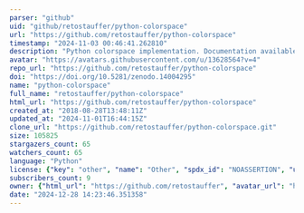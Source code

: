 ```yaml
---
parser: "github"
uid: "github/retostauffer/python-colorspace"
url: "https://github.com/retostauffer/python-colorspace"
timestamp: "2024-11-03 00:46:41.262810"
description: "Python colorspace implementation. Documentation available on https://retostauffer.github.io/python-colorspace/. The latest release is available via the Python Package Index (PyPI) via https://pypi.org/project/colorspace/"
avatar: "https://avatars.githubusercontent.com/u/13628564?v=4"
repo_url: "https://github.com/retostauffer/python-colorspace"
doi: "https://doi.org/10.5281/zenodo.14004295"
name: "python-colorspace"
full_name: "retostauffer/python-colorspace"
html_url: "https://github.com/retostauffer/python-colorspace"
created_at: "2018-08-28T13:48:11Z"
updated_at: "2024-11-01T16:44:15Z"
clone_url: "https://github.com/retostauffer/python-colorspace.git"
size: 105825
stargazers_count: 65
watchers_count: 65
language: "Python"
license: {"key": "other", "name": "Other", "spdx_id": "NOASSERTION", "url": null, "node_id": "MDc6TGljZW5zZTA="}
subscribers_count: 9
owner: {"html_url": "https://github.com/retostauffer", "avatar_url": "https://avatars.githubusercontent.com/u/13628564?v=4", "login": "retostauffer", "type": "User"}
date: "2024-12-28 14:23:46.351358"
---
```


